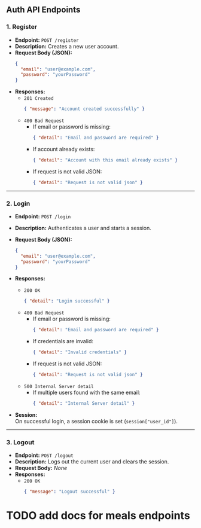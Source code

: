 ## Auth API Endpoints

### 1. Register

- **Endpoint:** `POST /register`
- **Description:** Creates a new user account.
- **Request Body (JSON):**
  ```json
  {
    "email": "user@example.com",
    "password": "yourPassword"
  }
  ```
- **Responses:**
  - `201 Created`  
    ```json
    { "message": "Account created successfully" }
    ```
  - `400 Bad Request`  
    - If email or password is missing:
      ```json
      { "detail": "Email and password are required" }
      ```
    - If account already exists:
      ```json
      { "detail": "Account with this email already exists" }
      ```
    - If request is not valid JSON:
      ```json
      { "detail": "Request is not valid json" }
      ```

---

### 2. Login

- **Endpoint:** `POST /login`
- **Description:** Authenticates a user and starts a session.
- **Request Body (JSON):**
  ```json
  {
    "email": "user@example.com",
    "password": "yourPassword"
  }
  ```
- **Responses:**
  - `200 OK`  
    ```json
    { "detail": "Login successful" }
    ```
  - `400 Bad Request`  
    - If email or password is missing:
      ```json
      { "detail": "Email and password are required" }
      ```
    - If credentials are invalid:
      ```json
      { "detail": "Invalid credentials" }
      ```
    - If request is not valid JSON:
      ```json
      { "detail": "Request is not valid json" }
      ```
  - `500 Internal Server detail`  
    - If multiple users found with the same email:
      ```json
      { "detail": "Internal Server detail" }
      ```

- **Session:**  
  On successful login, a session cookie is set (`session["user_id"]`).

---

### 3. Logout

- **Endpoint:** `POST /logout`
- **Description:** Logs out the current user and clears the session.
- **Request Body:** _None_
- **Responses:**
  - `200 OK`  
    ```json
    { "message": "Logout successful" }
    ```


# TODO add docs for meals endpoints
